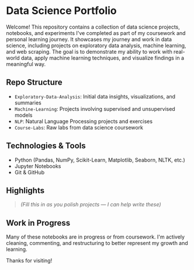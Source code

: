 # Data Science Portfolio

Welcome! This repository contains a collection of data science projects, notebooks, and experiments I've completed as part of my coursework and personal learning journey. It showcases my journey and work in data science, including projects on exploratory data analysis, machine learning, and web scraping. The goal is to demonstrate my ability to work with real-world data, apply machine learning techniques, and visualize findings in a meaningful way.

## Repo Structure

- `Exploratory-Data-Analysis`: Initial data insights, visualizations, and summaries
- `Machine-Learning`: Projects involving supervised and unsupervised models
- `NLP`: Natural Language Processing projects and exercises
- `Course-Labs`: Raw labs from data science coursework

## Technologies & Tools

- Python (Pandas, NumPy, Scikit-Learn, Matplotlib, Seaborn, NLTK, etc.)
- Jupyter Notebooks
- Git & GitHub

## Highlights

> *(Fill this in as you polish projects — I can help write these)*

## Work in Progress

Many of these notebooks are in progress or from coursework. I'm actively cleaning, commenting, and restructuring to better represent my growth and learning.

Thanks for visiting!
